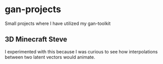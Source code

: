 # gan-projects

Small projects where I have utilized my gan-toolkit

## 3D Minecraft Steve

I experimented with this because I was curious to see how interpolations between two latent vectors would animate.
